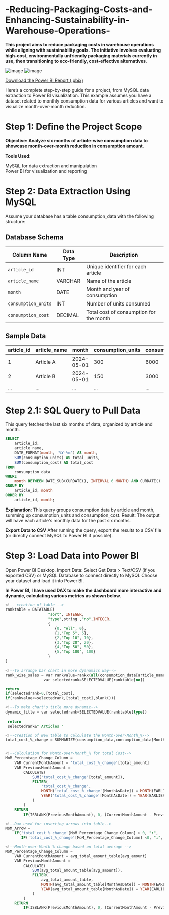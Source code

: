# -Reducing-Packaging-Costs-and-Enhancing-Sustainability-in-Warehouse-Operations-

**This project aims to reduce packaging costs in warehouse operations while aligning with sustainability goals. The initiative involves evaluating high-cost, environmentally unfriendly packaging materials currently in use, then transitioning to eco-friendly, cost-effective alternatives**.

![image](https://github.com/user-attachments/assets/b374f00d-0815-4640-a439-affc9c6ca831)
![image](https://github.com/user-attachments/assets/3122bae8-b7cf-4c15-bb42-5f66e7623256)

[Download the Power BI Report (.pbix)](https://github.com/budding-tech-savvy/-Reducing-Packaging-Costs-and-Enhancing-Sustainability-in-Warehouse-Operations-/blob/main/Mom_reduction_in_cost.pbix)


Here’s a complete step-by-step guide for a project, from MySQL data extraction to Power BI visualization. This example assumes you have a dataset related to monthly consumption data for various articles and want to visualize month-over-month reduction.

# Step 1: Define the Project Scope
**Objective: Analyze six months of article-wise consumption data to showcase month-over-month reduction in consumption amount**.

**Tools Used**:

MySQL for data extraction and manipulation <br>
Power BI for visualization and reporting

# Step 2: Data Extraction Using MySQL

Assume your database has a table consumption_data with the following structure:

## Database Schema

| Column Name        | Data Type | Description                                  |
|--------------------|-----------|----------------------------------------------|
| `article_id`       | INT       | Unique identifier for each article           |
| `article_name`     | VARCHAR   | Name of the article                          |
| `month`            | DATE      | Month and year of consumption                |
| `consumption_units`| INT       | Number of units consumed                     |
| `consumption_cost` | DECIMAL   | Total cost of consumption for the month      |



## Sample Data

| article_id | article_name | month      | consumption_units | consumption_cost |
|------------|--------------|------------|-------------------|------------------|
| 1          | Article A    | 2024-05-01 | 300               | 6000            |
| 2          | Article B    | 2024-05-01 | 150               | 3000            |
| ...        | ...          | ...        | ...               | ...             |





# Step 2.1: SQL Query to Pull Data
This query fetches the last six months of data, organized by article and month.

```sql
SELECT 
    article_id,
    article_name,
    DATE_FORMAT(month, '%Y-%m') AS month,
    SUM(consumption_units) AS total_units,
    SUM(consumption_cost) AS total_cost
FROM 
    consumption_data
WHERE 
    month BETWEEN DATE_SUB(CURDATE(), INTERVAL 6 MONTH) AND CURDATE()
GROUP BY 
    article_id, month
ORDER BY 
    article_id, month;
```

 
**Explanation**: This query groups consumption data by article and month, summing up consumption_units and consumption_cost.
Result: The output will have each article's monthly data for the past six months.

**Export Data to CSV**
After running the query, export the results to a CSV file (or directly connect MySQL to Power BI if possible).

# Step 3: Load Data into Power BI
Open Power BI Desktop.
Import Data:
Select Get Data > Text/CSV (if you exported CSV) or MySQL Database to connect directly to MySQL
Choose your dataset and load it into Power BI.

**In Power BI, I have used DAX to make the dashboard more interactive and dynamic, calculating various metrics as shown below**.
```sql
<!-- creation of table -->
ranktable = DATATABLE(
                   "sort", INTEGER,
                   "type",string ,"no",INTEGER,
                   {
                      {0, "All", 0},
                      {1,"Top 5", 5},
                      {2,"Top 10", 10},
                      {3,"Top 20", 20},
                      {4,"Top 50", 50},
                      {5,"Top 100", 100}
                   }
)
```

```sql
<!--To arrange bar chart in more dyanamics way-->
rank_wise_sales = var rankvalue=rankx(all(consumption_data[article_name]),[total_cost],,DESC)
                 var selectedrank=SELECTEDVALUE(ranktable[no])

return 
if(selectedrank=0,[total_cost],
if(rankvalue<=selectedrank,[total_cost],blank()))
```
```sql
<!--To make chart's title more dynamic-->
dynamic_title = var selectedrank=SELECTEDVALUE(ranktable[type])
                
 return 
 selectedrank&" Articles "
```

```sql
<!--Creation of New table to calculate the Month-over-Month_%-->
total_cost_%_change = SUMMARIZE(consumption_data,consumption_data[Month1],"total_amount",sum(consumption_data[consumption_cost]))
```

```sql

<!--Calculation for Month-over-Month_% for total Cost-->
MoM_Percentage_Change_Column = 
    VAR CurrentMonthAmount = 'total_cost_%_change'[total_amount]
    VAR PreviousMonthAmount = 
        CALCULATE(
            SUM('total_cost_%_change'[total_amount]),
            FILTER(
                'total_cost_%_change',
                MONTH('total_cost_%_change'[MonthAsDate]) = MONTH(EARLIER('total_cost_%_change'[MonthAsDate])) - 1 &&
                YEAR('total_cost_%_change'[MonthAsDate]) = YEAR(EARLIER('total_cost_%_change'[MonthAsDate]))
            )
        )
    RETURN 
        IF(ISBLANK(PreviousMonthAmount), 0, (CurrentMonthAmount - PreviousMonthAmount) / PreviousMonthAmount )

```

```sql
<!--Dax used for inserting arrows into table-->
MoM_Arrow = 
    IF('total_cost_%_change'[MoM_Percentage_Change_Column] > 0, "↑", 
       IF('total_cost_%_change'[MoM_Percentage_Change_Column] <0, "↓", "→"))
```

```sql
<!--Month-over-Month % change based on total average -->
MoM_Percentage_Change_Column = 
    VAR CurrentMonthAmount = avg_total_amount_table[avg_amount]
    VAR PreviousMonthAmount = 
        CALCULATE(
            SUM(avg_total_amount_table[avg_amount]),
            FILTER(
                avg_total_amount_table,
                MONTH(avg_total_amount_table[MonthAsDate]) = MONTH(EARLIER(avg_total_amount_table[MonthAsDate])) - 1 &&
                YEAR(avg_total_amount_table[MonthAsDate]) = YEAR(EARLIER(avg_total_amount_table[MonthAsDate]))
            )
        )
    RETURN 
        IF(ISBLANK(PreviousMonthAmount), 0, (CurrentMonthAmount - PreviousMonthAmount) / PreviousMonthAmount )
```
